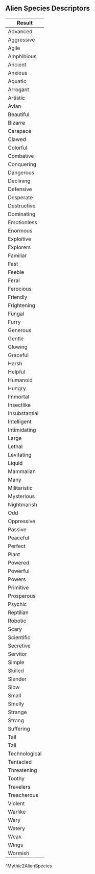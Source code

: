 ## Alien Species Descriptors
| Result        |
| ------------- |
| Advanced      |
| Aggressive    |
| Agile         |
| Amphibious    |
| Ancient       |
| Anxious       |
| Aquatic       |
| Arrogant      |
| Artistic      |
| Avian         |
| Beautiful     |
| Bizarre       |
| Carapace      |
| Clawed        |
| Colorful      |
| Combative     |
| Conquering    |
| Dangerous     |
| Declining     |
| Defensive     |
| Desperate     |
| Destructive   |
| Dominating    |
| Emotionless   |
| Enormous      |
| Exploitive    |
| Explorers     |
| Familiar      |
| Fast          |
| Feeble        |
| Feral         |
| Ferocious     |
| Friendly      |
| Frightening   |
| Fungal        |
| Furry         |
| Generous      |
| Gentle        |
| Glowing       |
| Graceful      |
| Harsh         |
| Helpful       |
| Humanoid      |
| Hungry        |
| Immortal      |
| Insectlike    |
| Insubstantial |
| Intelligent   |
| Intimidating  |
| Large         |
| Lethal        |
| Levitating    |
| Liquid        |
| Mammalian     |
| Many          |
| Militaristic  |
| Mysterious    |
| Nightmarish   |
| Odd           |
| Oppressive    |
| Passive       |
| Peaceful      |
| Perfect       |
| Plant         |
| Powered       |
| Powerful      |
| Powers        |
| Primitive     |
| Prosperous    |
| Psychic       |
| Reptilian     |
| Robotic       |
| Scary         |
| Scientific    |
| Secretive     |
| Servitor      |
| Simple        |
| Skilled       |
| Slender       |
| Slow          |
| Small         |
| Smelly        |
| Strange       |
| Strong        |
| Suffering     |
| Tail          |
| Tall          |
| Technological |
| Tentacled     |
| Threatening   |
| Toothy        |
| Travelers     |
| Treacherous   |
| Violent       |
| Warlike       |
| Wary          |
| Watery        |
| Weak          |
| Wings         |
| Wormish       |
^Mythic2AlienSpecies